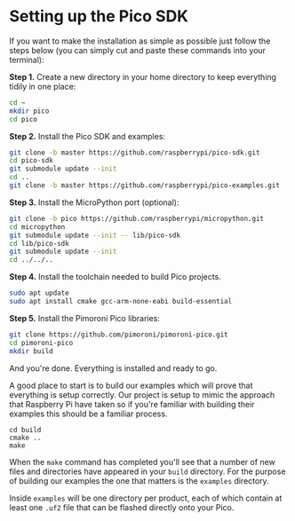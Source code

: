 # Setting up the Pico SDK

If you want to make the installation as simple as possible just follow the steps below (you can simply cut and paste these commands into your terminal):

**Step 1.** Create a new directory in your home directory to keep everything tidily in one place:

```bash
cd ~
mkdir pico
cd pico
```

**Step 2.** Install the Pico SDK and examples:

```bash
git clone -b master https://github.com/raspberrypi/pico-sdk.git
cd pico-sdk
git submodule update --init
cd ..
git clone -b master https://github.com/raspberrypi/pico-examples.git
```

**Step 3.** Install the MicroPython port (optional):

```bash
git clone -b pico https://github.com/raspberrypi/micropython.git
cd micropython
git submodule update --init -- lib/pico-sdk
cd lib/pico-sdk
git submodule update --init
cd ../../..
```

**Step 4.** Install the toolchain needed to build Pico projects.

```bash
sudo apt update
sudo apt install cmake gcc-arm-none-eabi build-essential
```

**Step 5.** Install the Pimoroni Pico libraries:

```bash
git clone https://github.com/pimoroni/pimoroni-pico.git
cd pimoroni-pico
mkdir build
```

And you're done. Everything is installed and ready to go.

A good place to start is to build our examples which will prove that everything is setup correctly. Our project is setup to mimic the approach that Raspberry Pi have taken so if you're familiar with building their examples this should be a familiar process.

```
cd build
cmake ..
make
```

When the `make` command has completed you'll see that a number of new files and directories have appeared in your `build` directory. For the purpose of building our examples the one that matters is the `examples` directory.

Inside `examples` will be one directory per product, each of which contain at least one `.uf2` file that can be flashed directly onto your Pico.
